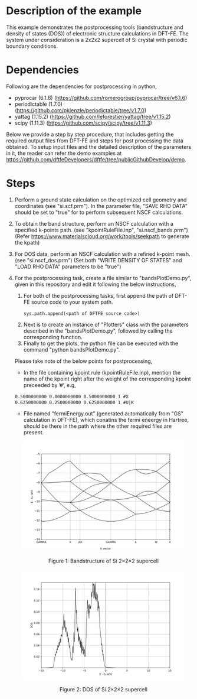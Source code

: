 Description of the example
============================================================================
This example demonstrates the postprocessing tools (bandstructure and density of states (DOS)) of electronic structure calculations in DFT-FE. The system under consideration is a 2x2x2 supercell of Si crystal with periodic boundary conditions.

Dependencies
============================================================================
Following are the dependencies for postprocessing in python,

- pyprocar (6.1.6) (https://github.com/romerogroup/pyprocar/tree/v6.1.6)
- periodictable (1.7.0) (https://github.com/pkienzle/periodictable/tree/v1.7.0)
- yattag (1.15.2) (https://github.com/leforestier/yattag/tree/v1.15.2)
- scipy (1.11.3) (https://github.com/scipy/scipy/tree/v1.11.3)


Below we provide a step by step procedure, that includes getting the required output files from DFT-FE and steps for post processing the data obtained. To setup input files and the detailed description of the parameters in it, the reader can refer the demo examples at https://github.com/dftfeDevelopers/dftfe/tree/publicGithubDevelop/demo.

Steps
============================================================================
1. Perform a ground state calculation on the optimized cell geometry and coordinates (see "si.scf.prm"). In the parameter file, "SAVE RHO DATA" should be set to "true" for to perform subsequent NSCF calculations.
2. To obtain the band structure, perform an NSCF calculation with a specified k-points path. (see "kpointRuleFile.inp", "si.nscf_bands.prm") (Refer https://www.materialscloud.org/work/tools/seekpath to generate the kpath)
3. For DOS data, perform an NSCF calculation with a refined k-point mesh. (see "si.nscf_dos.prm") (Set both "WRITE DENSITY OF STATES" and "LOAD RHO DATA" parameters to be "true")
4. For the postprocessing task, create a file similar to "bandsPlotDemo.py", given in this repository and edit it following the below instructions,
   1. For both of the postprocessing tasks, first append the path of DFT-FE source code to your system path.
      ```
      sys.path.append(<path of DFTFE source code>)
      ```
   2. Next is to create an instance of "Plotters" class with the parameters described in the "bandsPlotDemo.py", followed by calling the corresponding function.
   3. Finally to get the plots, the python file can be executed with the command "python bandsPlotDemo.py".


   Please take note of the below points for postprocessing,
   
      * In the file containing kpoint rule (kpointRuleFile.inp), mention the name of the kpoint right after the weight of the corresponding kpoint preceeded by ’#’, e.g,
      ```
      0.5000000000 0.0000000000 0.5000000000 1 #X
      0.6250000000 0.2500000000 0.6250000000 1 #U|K
      ```
      * File named ”fermiEnergy.out” (generated automatically from "GS" calculation in DFT-FE), which conatins the fermi eneergy in Hartree, should be there in the path where the other required files are present.
      
      

      <p align="center">
        <img src="./output/bandsplot.png" width="450" height="300">
        <br>
        <p align="center">
          Figure 1: Bandstructure of Si 2&times2&times2 supercell
        </p>
      </p>
      
      
      <p align="center">
        <img src="./output/dosplot.png" width="450" height="300">
        <br>
        <p align="center">
          Figure 2: DOS of Si 2&times2&times2 supercell
        </p>
      </p>
